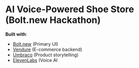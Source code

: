 # AI Voice-Powered Shoe Store (Bolt.new Hackathon)
**Built with**:
- [Bolt.new](https://bolt.new) (Primary UI)
- [Vendure](https://vendure.io) (E-commerce backend)
- [Umbraco](https://umbraco.com) (Product storytelling)
- [ElevenLabs](https://elevenlabs.io) (Voice AI

